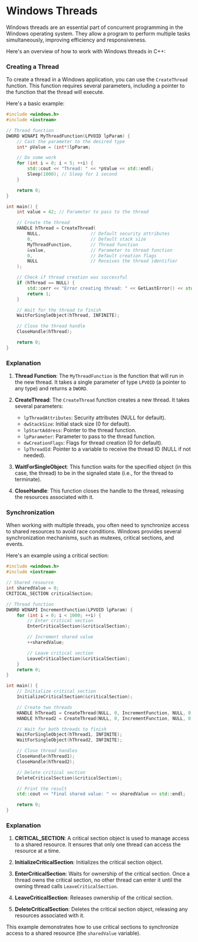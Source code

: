 # Windows Threads

Windows threads are an essential part of concurrent programming in the Windows operating system. They allow a program to perform multiple tasks simultaneously, improving efficiency and responsiveness.

Here's an overview of how to work with Windows threads in C++:

### Creating a Thread

To create a thread in a Windows application, you can use the `CreateThread` function. This function requires several parameters, including a pointer to the function that the thread will execute.

Here's a basic example:

```cpp
#include <windows.h>
#include <iostream>

// Thread function
DWORD WINAPI MyThreadFunction(LPVOID lpParam) {
    // Cast the parameter to the desired type
    int* pValue = (int*)lpParam;

    // Do some work
    for (int i = 0; i < 5; ++i) {
        std::cout << "Thread: " << *pValue << std::endl;
        Sleep(1000); // Sleep for 1 second
    }

    return 0;
}

int main() {
    int value = 42; // Parameter to pass to the thread

    // Create the thread
    HANDLE hThread = CreateThread(
        NULL,                   // Default security attributes
        0,                      // Default stack size
        MyThreadFunction,       // Thread function
        &value,                 // Parameter to thread function
        0,                      // Default creation flags
        NULL                    // Receives the thread identifier
    );

    // Check if thread creation was successful
    if (hThread == NULL) {
        std::cerr << "Error creating thread: " << GetLastError() << std::endl;
        return 1;
    }

    // Wait for the thread to finish
    WaitForSingleObject(hThread, INFINITE);

    // Close the thread handle
    CloseHandle(hThread);

    return 0;
}
```

### Explanation

1. **Thread Function**: The `MyThreadFunction` is the function that will run in the new thread. It takes a single parameter of type `LPVOID` (a pointer to any type) and returns a `DWORD`.

2. **CreateThread**: The `CreateThread` function creates a new thread. It takes several parameters:

   - `lpThreadAttributes`: Security attributes (NULL for default).
   - `dwStackSize`: Initial stack size (0 for default).
   - `lpStartAddress`: Pointer to the thread function.
   - `lpParameter`: Parameter to pass to the thread function.
   - `dwCreationFlags`: Flags for thread creation (0 for default).
   - `lpThreadId`: Pointer to a variable to receive the thread ID (NULL if not needed).

3. **WaitForSingleObject**: This function waits for the specified object (in this case, the thread) to be in the signaled state (i.e., for the thread to terminate).

4. **CloseHandle**: This function closes the handle to the thread, releasing the resources associated with it.

### Synchronization

When working with multiple threads, you often need to synchronize access to shared resources to avoid race conditions. Windows provides several synchronization mechanisms, such as mutexes, critical sections, and events.

Here's an example using a critical section:

```cpp
#include <windows.h>
#include <iostream>

// Shared resource
int sharedValue = 0;
CRITICAL_SECTION criticalSection;

// Thread function
DWORD WINAPI IncrementFunction(LPVOID lpParam) {
    for (int i = 0; i < 1000; ++i) {
        // Enter critical section
        EnterCriticalSection(&criticalSection);

        // Increment shared value
        ++sharedValue;

        // Leave critical section
        LeaveCriticalSection(&criticalSection);
    }
    return 0;
}

int main() {
    // Initialize critical section
    InitializeCriticalSection(&criticalSection);

    // Create two threads
    HANDLE hThread1 = CreateThread(NULL, 0, IncrementFunction, NULL, 0, NULL);
    HANDLE hThread2 = CreateThread(NULL, 0, IncrementFunction, NULL, 0, NULL);

    // Wait for both threads to finish
    WaitForSingleObject(hThread1, INFINITE);
    WaitForSingleObject(hThread2, INFINITE);

    // Close thread handles
    CloseHandle(hThread1);
    CloseHandle(hThread2);

    // Delete critical section
    DeleteCriticalSection(&criticalSection);

    // Print the result
    std::cout << "Final shared value: " << sharedValue << std::endl;

    return 0;
}
```

### Explanation

1. **CRITICAL_SECTION**: A critical section object is used to manage access to a shared resource. It ensures that only one thread can access the resource at a time.

2. **InitializeCriticalSection**: Initializes the critical section object.

3. **EnterCriticalSection**: Waits for ownership of the critical section. Once a thread owns the critical section, no other thread can enter it until the owning thread calls `LeaveCriticalSection`.

4. **LeaveCriticalSection**: Releases ownership of the critical section.

5. **DeleteCriticalSection**: Deletes the critical section object, releasing any resources associated with it.

This example demonstrates how to use critical sections to synchronize access to a shared resource (the `sharedValue` variable).
